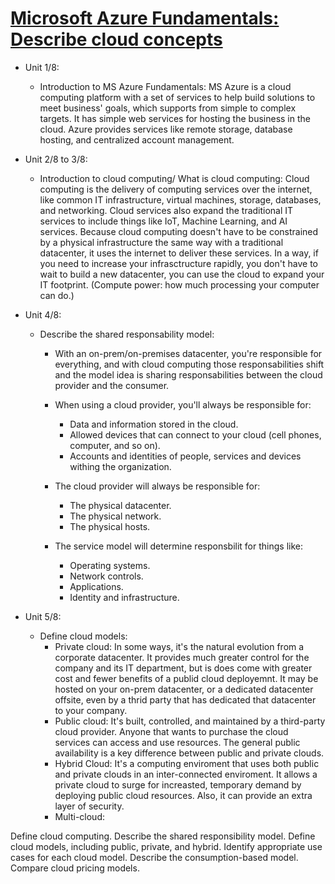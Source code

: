 # [Microsoft Azure Fundamentals: Describe cloud concepts](https://learn.microsoft.com/en-us/training/paths/microsoft-azure-fundamentals-describe-cloud-concepts/)

- Unit 1/8: 
  - Introduction to MS Azure Fundamentals:
    MS Azure is a cloud computing platform with a set of services to help build solutions to meet business' goals, which supports from simple to complex targets. It has simple web services for hosting the business in the cloud. Azure provides services like remote storage, database hosting, and centralized account management.


- Unit 2/8 to 3/8:
  - Introduction to cloud computing/ What is cloud computing:
    Cloud computing is the delivery of computing services over the internet, like common IT infrastructure, virtual machines, storage, databases, and networking. Cloud services also expand the traditional IT services to include things like IoT, Machine Learning, and AI services.
    Because cloud computing doesn't have to be constrained by a physical infrastructure the same way with a traditional datacenter, it uses the internet to deliver these services. In a way, if you need to increase your infrasctructure rapidly, you don't have to wait to build a new datacenter, you can use the cloud to expand your IT footprint. (Compute power: how much processing your computer can do.)

- Unit 4/8: 
  - Describe the shared responsability model:
    - With an on-prem/on-premises datacenter, you're responsible for everything, and with cloud computing those responsabilities shift and the model idea is sharing responsabilities between the cloud provider and the consumer.
    
    - When using a cloud provider, you'll always be responsible for:
        - Data and information stored in the cloud.
        - Allowed devices that can connect to your cloud (cell phones, computer, and so on).
        - Accounts and identities of people, services and devices withing the organization.
    - The cloud provider will always be responsible for:
        - The physical datacenter.
        - The physical network.
        - The physical hosts.
    - The service model will determine responsbilit for things like:         
        - Operating systems.
        - Network controls.
        - Applications.
        - Identity and infrastructure.
     
- Unit 5/8:
  - Define cloud models:
      - Private cloud: In some ways, it's the natural evolution from a corporate datacenter. It provides much greater control for the company and its IT department, but is does come with greater cost and fewer benefits of a publid cloud deployemnt. It may be hosted on your on-prem datacenter, or a dedicated datacenter offsite, even by a thrid party that has dedicated that datacenter to your company.
      - Public cloud: It's built, controlled, and maintained by a third-party cloud provider. Anyone that wants to purchase the cloud services can access and use resources. The general public availability is a key difference between public and private clouds.
      - Hybrid Cloud: It's a computing enviroment that uses both public and private clouds in an inter-connected enviroment. It allows a private cloud to surge for increasted, temporary demand by deploying public cloud resources. Also, it can provide an extra layer of security.
      - Multi-cloud: 

      


Define cloud computing.
Describe the shared responsibility model.
Define cloud models, including public, private, and hybrid.
Identify appropriate use cases for each cloud model.
Describe the consumption-based model.
Compare cloud pricing models.
      
